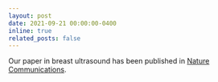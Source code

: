 ```yaml
---
layout: post
date: 2021-09-21 00:00:00-0400
inline: true
related_posts: false
---
```

Our paper in breast ultrasound has been published in <a href='https://www.nature.com/articles/s41467-021-26023-2'> Nature Communications</a>.